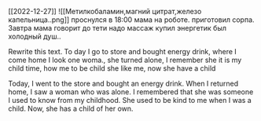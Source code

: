 [[2022-12-27]]
![[Метилкобаламин,магний цитрат,железо капельница..png]]
проснулся в 18:00 мама на роботе. приготовил сорпа. Завтра мама говорит до тети надо массаж купил энергетик был холодный душ.. 

Rewrite this text. To day I go to store and bought energy drink, where I come home I look one woma., she turned alone, I remember she it is my child time, how me to be child she like me, now she have a child 

Today, I went to the store and bought an energy drink. When I returned home, I saw a woman who was alone. I remembered that she was someone I used to know from my childhood. She used to be kind to me when I was a child. Now, she has a child of her own.